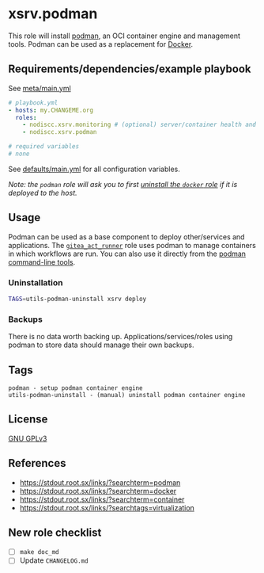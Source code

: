 # xsrv.podman

This role will install [podman](https://podman.io/), an OCI container engine and management tools. Podman can be used as a replacement for [Docker](../docker).

## Requirements/dependencies/example playbook

See [meta/main.yml](meta/main.yml)

```yaml
# playbook.yml
- hosts: my.CHANGEME.org
  roles:
    - nodiscc.xsrv.monitoring # (optional) server/container health and performance monitoring
    - nodiscc.xsrv.podman

# required variables
# none
```

See [defaults/main.yml](defaults/main.yml) for all configuration variables.

_Note: the `podman` role will ask you to first [uninstall the `docker` role](../docker/README.md#uninstallation) if it is deployed to the host._

## Usage

Podman can be used as a base component to deploy other/services and applications. The [`gitea_act_runner`](../gitea_act_runner/) role uses podman to manage containers in which workflows are run. You can also use it directly from the [podman command-line tools](https://manpages.debian.org/bookworm/podman/podman.1.en.html).


### Uninstallation

```bash
TAGS=utils-podman-uninstall xsrv deploy
```


### Backups

There is no data worth backing up. Applications/services/roles using podman to store data should manage their own backups.

## Tags

<!--BEGIN TAGS LIST-->
```
podman - setup podman container engine
utils-podman-uninstall - (manual) uninstall podman container engine
```
<!--END TAGS LIST-->


## License

[GNU GPLv3](../../LICENSE)


## References

- https://stdout.root.sx/links/?searchterm=podman
- https://stdout.root.sx/links/?searchterm=docker
- https://stdout.root.sx/links/?searchterm=container
- https://stdout.root.sx/links/?searchtags=virtualization

## New role checklist

- [ ] `make doc_md`
- [ ] Update `CHANGELOG.md`
